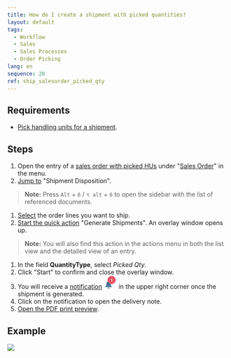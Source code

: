 ```yaml
---
title: How do I create a shipment with picked quantities?
layout: default
tags:
  - Workflow
  - Sales
  - Sales Processes
  - Order Picking
lang: en
sequence: 20
ref: ship_salesorder_picked_qty
---
```


## Requirements
- [Pick handling units for a shipment](Order_picking_terminal).

## Steps
1. Open the entry of a [sales order with picked HUs](Order_picking_terminal) under "[Sales Order](Menu)" in the menu.
1. [Jump to](JumptoviaSidebar) "Shipment Disposition".
 >**Note:** Press `Alt` + `6` / `⌥ alt` + `6` to open the sidebar with the list of referenced documents.

1. [Select](RecordSelection) the order lines you want to ship.
1. [Start the quick action](StartAction#quick-actions) "Generate Shipments". An overlay window opens up.
 >**Note:** You will also find this action in the actions menu in both the list view and the detailed view of an entry.

1. In the field **QuantityType**, select *Picked Qty*.
1. Click "Start" to confirm and close the overlay window.
1. You will receive a [notification](Notification_types) ![](assets/NotificationBell_WebUI.png) in the upper right corner once the shipment is generated.
1. Click on the notification to open the delivery note.
1. [Open the PDF print preview](PrintPreview).

## Example
![](assets/Ship_salesorder_picked_qty.gif)

